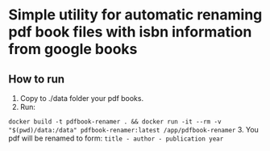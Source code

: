 # Simple utility for automatic renaming pdf book files with isbn information from google books

## How to run

1. Copy to ./data folder your pdf books.
2. Run:

 ```docker build -t pdfbook-renamer . && docker run -it --rm -v "$(pwd)/data:/data" pdfbook-renamer:latest /app/pdfbook-renamer```
3. You pdf will be renamed to form: ```title - author - publication year```

